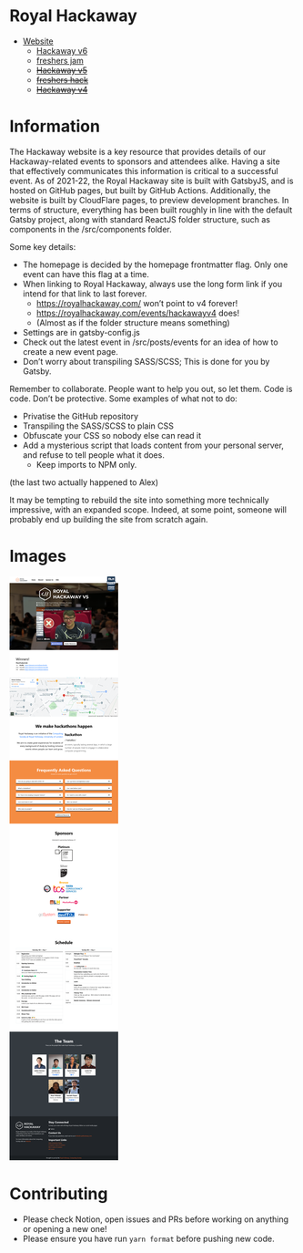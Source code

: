 # Royal Hackaway

- [Website](https://royalhackaway.com)
  - [Hackaway v6](https://royalhackaway.com/events/hackawayv6/)
  - [freshers jam](https://royalhackaway.com/events/freshers2022/)
  - [~~Hackaway v5~~](https://royalhackaway.com/events/hackawayv5/)
  - [~~freshers hack~~](https://royalhackaway.com/events/freshers2021/)
  - [~~Hackaway v4~~](https://royalhackaway.com/events/hackawayv4/)

# Information

The Hackaway website is a key resource that provides details of our Hackaway-related events to sponsors and attendees alike.
Having a site that effectively communicates this information is critical to a successful event.
As of 2021-22, the Royal Hackaway site is built with GatsbyJS, and is hosted on GitHub pages,
but built by GitHub Actions. Additionally, the website is built by CloudFlare pages, to preview development branches.
In terms of structure, everything has been built roughly in line with the default Gatsby project,
along with standard ReactJS folder structure, such as components in the /src/components folder.

Some key details:

- The homepage is decided by the homepage frontmatter flag. Only one event can have this flag at a time.
- When linking to Royal Hackaway, always use the long form link if you intend for that link to last forever.
  - https://royalhackaway.com/ won’t point to v4 forever!
  - https://royalhackaway.com/events/hackawayv4 does!
  - (Almost as if the folder structure means something)
- Settings are in gatsby-config.js
- Check out the latest event in /src/posts/events for an idea of how to create a new event page.
- Don’t worry about transpiling SASS/SCSS; This is done for you by Gatsby.

Remember to collaborate. People want to help you out, so let them. Code is code. Don’t be protective.
Some examples of what not to do:

- Privatise the GitHub repository
- Transpiling the SASS/SCSS to plain CSS
- Obfuscate your CSS so nobody else can read it
- Add a mysterious script that loads content from your personal server, and refuse to tell people what it does.
  - Keep imports to NPM only.

(the last two actually happened to Alex)

It may be tempting to rebuild the site into something more technically impressive, with an expanded scope.
Indeed, at some point, someone will probably end up building the site from scratch again.

# Images

![Full Page Screenshot](.github/fullpage.png)

# Contributing

- Please check Notion, open issues and PRs before working on anything or opening a new one!
- Please ensure you have run `yarn format` before pushing new code.
